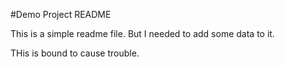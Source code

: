 #Demo Project README

This is a simple readme file.
But I needed to add some data to it.

THis is bound to cause trouble.
